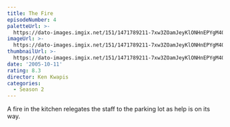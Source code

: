 ```yaml
---
title: The Fire
episodeNumber: 4
paletteUrl: >-
  https://dato-images.imgix.net/151/1471789211-7xw3ZOamJeyKlONHnEPYgM401N8.jpg?auto=enhance&ch=DPR%2CWidth&palette=json
imageUrl: >-
  https://dato-images.imgix.net/151/1471789211-7xw3ZOamJeyKlONHnEPYgM401N8.jpg?auto=compress%2Cformat&ch=DPR%2CWidth&w=500
thumbnailUrl: >-
  https://dato-images.imgix.net/151/1471789211-7xw3ZOamJeyKlONHnEPYgM401N8.jpg?auto=enhance&ch=DPR%2CWidth&fit=crop&fm=jpg&h=280&w=500
date: '2005-10-11'
rating: 8.3
director: Ken Kwapis
categories:
  - Season 2
---
```


A fire in the kitchen relegates the staff to the parking lot as help is on its way.